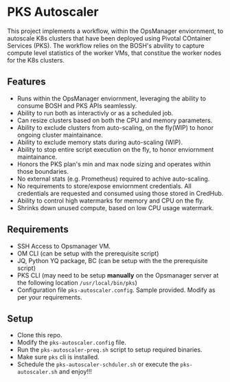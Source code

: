 # PKS Autoscaler

This project implements a workflow, within the OpsManager enviornment, to autoscale K8s clusters that have been deployed using Pivotal COntainer Services (PKS). The workflow relies on the BOSH's abvility to capture compute level statistics of the worker VMs, that constitue the worker nodes for the K8s clusters. 

## Features

* Runs within the OpsManager enviornment, leveraging the ability to consume BOSH and PKS APIs seamlessly. 
* Ability to run both as interactivly or as a scheduled job. 
* Can resize clusters based on both the CPU and memory parameters. 
* Ability to exclude clusters from auto-scaling, on the fly(WIP) to honor ongoing cluster maintainance. 
* Ability to exclude memory stats during auto-scaling (WIP).
* Ability to stop entire script execution on the fly, to honor enviornment maintainance.
* Honors the PKS plan's min and max node sizing and operates within those boundaries. 
* No external stats (e.g. Prometheus) required to achive auto-scaling.
* No requirements to store/expose enviornment credentials. All credentials are requested and consumed using those stored in CredHub. 
* Ability to control high watermarks for memory and CPU on the fly. 
* Shrinks down unused compute, based on low CPU usage watermark.

## Requirements

* SSH Access to Opsmanager VM.
* OM CLI (can be setup with the prerequisite script)
* JQ, Python YQ package, BC (can be setup with the the prerequisite script) 
* PKS CLI (may need to be setup **manually** on the Opsmanager server at the following location `/usr/local/bin/pks`)
* Configuration file `pks-autoscaler.config`. Sample provided. Modify as per your requirements.
 
 ## Setup

* Clone this repo.
* Modify the `pks-autoscaler.config` file.
* Run the `pks-autoscaler-preq.sh` script to setup required binaries. 
* Make sure `pks` cli is installed.
* Schedule the `pks-autoscaler-schduler.sh` or execute the `pks-autoscaler.sh` and enjoy!!!